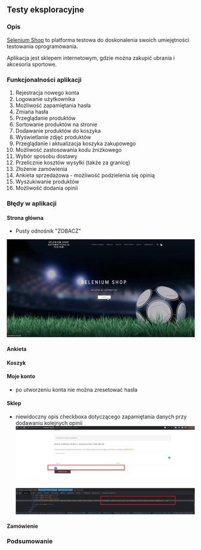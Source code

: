 ## Testy eksploracyjne

### Opis 
[Selenium Shop](http://www.selenium-shop.pl) to platforma testowa do doskonalenia swoich umiejętności testowania oprogramowania. 
<p>Aplikacja jest sklepem internetowym, gdzie można zakupić ubrania i akcesoria sportowe.</p>

### Funkcjonalności aplikacji

1. Rejestracja nowego konta
2. Logowanie użytkownika
3. Możliwość zapamiętania hasła
4. Zmiana hasła
5. Przeglądanie produktów
6. Sortowanie produktów na stronie
7. Dodawanie produktów do koszyka
8. Wyświetlanie zdjęć produktów
9. Przeglądanie i aktualizacja koszyka zakupowego
10. Możliwość zastosowania kodu żniżkowego
11. Wybór sposobu dostawy
12. Przelicznie kosztów wysyłki (także za granicę)
13. Złożenie zamówienia
14. Ankieta sprzedażowa - możliwość podzielenia się opinią
15. Wyszukiwanie produktów 
16. Możliwość dodania opinii

### Błędy w aplikacji

#### Strona główna

- Pusty odnośnik "ZOBACZ"

![1_pusty_link.png](images%2F1_pusty_link.png)
#### Ankieta

#### Koszyk
#### Moje konto

- po utworzeniu konta nie można zresetować hasła

#### Sklep
- niewidoczny opis checkboxa dotyczącego zapamiętania danych przy dodawaniu kolejnych opinii
![2_checkbox_opinie.jpg](images%2F2_checkbox_opinie.jpg)
#### Zamówienie

### Podsumowanie 